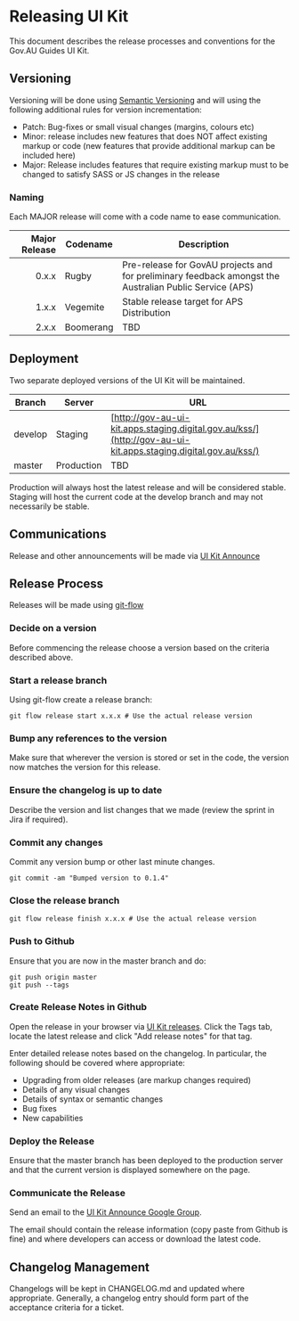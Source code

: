 # Releasing UI Kit

This document describes the release processes and conventions for the Gov.AU Guides UI Kit.

## Versioning

Versioning will be done using [Semantic Versioning](http://semver.org/) and will using the following additional rules for version incrementation:

* Patch: Bug-fixes or small visual changes (margins, colours etc)
* Minor: release includes new features that does NOT affect existing markup or code (new features that provide additional markup can be included here)
* Major: Release includes features that require existing markup must to be changed to satisfy SASS or JS changes in the release

### Naming

Each MAJOR release will come with a code name to ease communication.

| Major Release | Codename | Description |
|----------------:|----------|--------------|
| 0.x.x | Rugby | Pre-release for GovAU projects and for preliminary feedback amongst the Australian Public Service (APS) |
| 1.x.x | Vegemite | Stable release target for APS Distribution |
| 2.x.x | Boomerang | TBD |

## Deployment

Two separate deployed versions of the UI Kit will be maintained.

| Branch | Server | URL |
|--------|--------|-----|
| develop | Staging | [http://gov-au-ui-kit.apps.staging.digital.gov.au/kss/](http://gov-au-ui-kit.apps.staging.digital.gov.au/kss/) |
| master | Production | TBD |

Production will always host the latest release and will be considered stable.
Staging will host the current code at the develop branch and may not necessarily be stable.

## Communications

Release and other announcements will be made via [UI Kit Announce](https://groups.google.com/a/digital.gov.au/forum/#!forum/ui-kit-announce)

## Release Process

Releases will be made using [git-flow](https://github.com/nvie/gitflow)

### Decide on a version

Before commencing the release choose a version based on the criteria described above.

### Start a release branch

Using git-flow create a release branch:

    git flow release start x.x.x # Use the actual release version

### Bump any references to the version

Make sure that wherever the version is stored or set in the code, the version now matches the version for this release.

### Ensure the changelog is up to date

Describe the version and list changes that we made (review the sprint in Jira if required).

### Commit any changes

Commit any version bump or other last minute changes.

    git commit -am "Bumped version to 0.1.4"

### Close the release branch

    git flow release finish x.x.x # Use the actual release version

### Push to Github

Ensure that you are now in the master branch and do:

    git push origin master
    git push --tags

### Create Release Notes in Github

Open the release in your browser via [UI Kit releases](https://github.com/AusDTO/gov-au-ui-kit/releases).
Click the Tags tab, locate the latest release and click "Add release notes" for that tag.

Enter detailed release notes based on the changelog. In particular, the following should be covered where appropriate:

* Upgrading from older releases (are markup changes required)
* Details of any visual changes
* Details of syntax or semantic changes
* Bug fixes
* New capabilities

### Deploy the Release

Ensure that the master branch has been deployed to the production server and that the current version is displayed somewhere on the page.

### Communicate the Release

Send an email to the [UI Kit Announce Google Group](https://groups.google.com/a/digital.gov.au/forum/#!forum/ui-kit-announce).

The email should contain the release information (copy paste from Github is fine) and where developers can access or download the latest code.

## Changelog Management

Changelogs will be kept in CHANGELOG.md and updated where appropriate. Generally, a changelog entry should form part of the acceptance criteria for a ticket.

